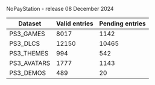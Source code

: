 NoPayStation - release 08 December 2024

|  Dataset  |Valid entries|Pending entries|
|-----------|-------------|---------------|
| PS3_GAMES |     8017    |      1142     |
|  PS3_DLCS |    12150    |     10465     |
| PS3_THEMES|     994     |      542      |
|PS3_AVATARS|     1777    |      1143     |
| PS3_DEMOS |     489     |       20      |